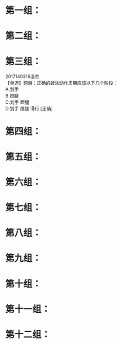 # 第一组：
# 第二组：
# 第三组：
2017140316温杰  
【单选】题目：正确的蛙泳动作周期应该以下几个阶段：  
A.划手  
B.蹬腿  
C.划手 蹬腿  
D.划手 蹬腿 滑行 [正确]  
# 第四组：
# 第五组：
# 第六组：
# 第七组：
# 第八组：
# 第九组：
# 第十组：
# 第十一组：
# 第十二组：
